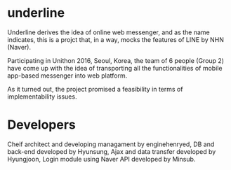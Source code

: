 # underline

Underline derives the idea of online web messenger, and as the name indicates, this is a
projct that, in a way, mocks the features of LINE by NHN (Naver).

Participating in Unithon 2016, Seoul, Korea, the team of 6 people (Group 2) have come up with
the idea of transporting all the functionalities of mobile app-based messenger into web platform.

As it turned out, the project promised a feasibility in terms of implementability issues.

# Developers
Cheif architect and developing managament by enginehenryed,
DB and back-end developed by Hyunsung,
Ajax and data transfer developed by Hyungjoon,
Login module using Naver API developed by Minsub.
